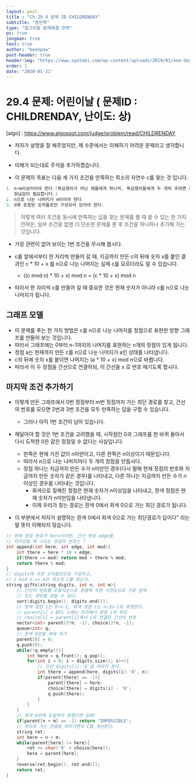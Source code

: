 ```yaml
---
layout: post
title : "Ch.29.4 문제 ID CHILDRENDAY"
subtitle: "종만북"
type: "알고리즘 문제해결 전략"
ps: true
jongman: true
text: true
author: "beenpow"
post-header: true
header-img: "https://www.spotebi.com/wp-content/uploads/2019/01/one-day-day-one-workout-motivation-spotebi.jpg"
order: 1
date: "2020-01-21"
---
```


# 29.4 문제: 어린이날 ( 문제ID : CHILDRENDAY, 난이도: 상)
[algo] : <https://www.algospot.com/judge/problem/read/CHILDRENDAY>

- 저자가 설명을 잘 해주었지만, 제 수준에서는 이해하기 어려운 문제라고 생각합니다.
- 이해가 되는대로 주석을 추가하곘습니다.



- 이 문제의 목표는 다음 세 가지 조건을 만족하는 최소의 자연수 c를 찾는 것 입니다.


```cpp
1. n+m이상이어야 한다.(욕심쟁이가 아닌 애들에게 하나씩, 욕심쟁이들에게 두 개씩 주려면 최소 n+m개의
   장남감이 필요합니다.)
2. n으로 나눈 나머지가 m이어야 한다.
3. d에 포함된 숫자들로만 구성되어 있어야 한다.
```

> 이렇게 여러 조건을 동시에 만족하는 답을 찾는 문제를 풀 때 쓸 수 있는 한 가지 전략은, 일부 조건을
> 없앤 더 단순한 문제를 푼 후 조건을 하나하나 추가해 가는 것입니다.

- 가장 관련이 없어 보이는 1번 조건을 무시해 봅시다.
- c를 앞에서부터 한 자리씩 만들어 갈 때, 지금까지 만든 c의 뒤에 숫자 x를 붙인 결과인 c * 10 + x 를
  n으로 나눈 나머지는 실제 c를 모르더라도 알 수 있습니다.
  - ((c mod n) * 10 + x) mod n = (c * 10 + x) mod n

- 따라서 한 자리씩 c를 만들어 갈 때 중요한 것은 현재 숫자가 아니라 c를 n으로 나눈 나머지가 됩니다.

## 그래프 모델
- 이 문제를 푸는 한 가지 방법은 c를 n으로 나눈 나머지를 정점으로 표현한 방향 그래프를 만들어 보는
  것입니다.
- 따라서 그래프에는 0부터 n-1까지의 나머지를 표현하는 n개의 정점이 있게 됩니다.
- 정점 a는 현재까지 만든 c를 n으로 나눈 나머지가 a인 상태를 나타냅니다.
- c의 뒤에 숫자 x를 붙이면 나머지는 (a * 10 + x) mod n으로 바뀝니다.
- 따라서 이 두 정점을 간선으로 연결하되, 이 간선을 x 로 번호 매기도록 합시다.


## 마지막 조건 추가하기
- 이렇게 만든 그래프에서 0번 정점부터 m번 정점까지 가는 최단 경로를 찾고, 간선의 번호를 모으면 2번과
  3번 조건을 모두 만족하는 답을 구할 수 있습니다.
  - 그러나 아직 1번 조건이 남아 있습니다.

- 깨달아야 할 것은 1번 조건을 고려했을 때, 시작점인 0과 그래프를 한 바퀴 돌아서 다시 도착한 0은 같은
  정점일 수 없다는 사실입니다.
  - 한쪽은 현재 가진 값이 n미만이고, 다른 한쪽은 n이상이기 때문입니다.
  - 따라서 n으로 나눈 나머지마다 두 개의 정점을 만듭시다.
  - 정점 하나는 지금까지 만든 수가 n미만인 경우(다시 말해 현재 정점의 번호와 지금까지 만든 숫자가
    같은 경우)를 나타내고, 다른 하나는 지금까지 만든 수가 n이상인 경우를 나타내는 것입니다.
    - 회색으로 칠해진 정점은 현재 숫자가 n이상임을 나타내고, 흰색 정점은 현재 숫자가 n미만임을
      나타냅니다.
    - 이제 우리가 찾는 경로는 흰색 0에서 회색 0으로 가는 최단 경로가 됩니다.


- 이 부분에서 저자가 설명하는 흰색 0에서 회색 0으로 가는 최단경로가 답이다" 라는 말 뜻이 이해되지
  않습니다.


```cpp
// 현재 정점 번호가 here이라면, 간선 번호 edge를
// 따라갔을 때 나오는 정점의 번호는 ?
int append(int here, int edge, int mod){
    int there = here * 10 + edge;
    if(there >= mod) return mod + there % mod;
    return there % mod;
}
// digits에 속한 숫자들만으로 구성되고,
// C mid n == m인 최소의 C를 찾는다.
string gifts(string digits, int n, int m){
    // 간선의 번호를 오름차순으로 정렬해 두면 사전순으로 가장 앞에
    // 있는 경로를 찾을 수 있다.
    sort(digits.begin(), digits.end());
    // 흰색 정점 i는 0~n-1, 회색 정점 i는 n~2n-1로 표현한다.
    // parent[i] = BFS 스패닝 트리에서 정점 i의 부모
    // choice[i] = parent[i]에서 i로 연결된 간선의 번호
    vector<int> parent(2*n, -1), choice(2*n, -1);
    queue<int> q;
    // 흰색 0번을 큐에 추가
    parent[0] = 0;
    q.push(0);
    while(!q.empty()){
        int here = q.front(); q.pop();
        for(int i = 0; i < digits.size(); i++){
            // 간선 digits[i]-'0'을 따라가 본다.
            int there = append(here, digits[i]-'0', n);
            if(parent[there] == -1){
                parent[there] = here;
                choice[there] = digits[i] - '0';
                q.push(there);
            }
        }
    }
    // 회색 m번에 도달하지 못했으면 실패!
    if(parent[n + m] == -1) return "IMPOSSIBLE";
    // 부모로 가는 연결을 따라가면서 C를 계산한다.
    string ret;
    int here = n + m;
    while(parent[here] != here){
        ret += char('0' + choice[here]);
        here = parent[here];
    }
    reverse(ret.begin(), ret.end());
    return ret;
}
```
